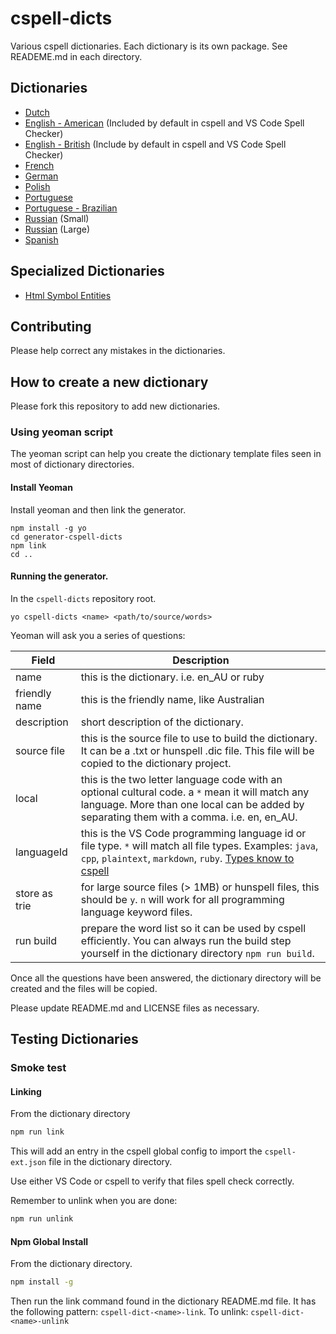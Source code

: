 # cspell-dicts
Various cspell dictionaries. Each dictionary is its own package. See READEME.md in each directory.

## Dictionaries
- [Dutch](nl_NL)
- [English - American](en_US) (Included by default in cspell and VS Code Spell Checker)
- [English - British](en_GB) (Include by default in cspell and VS Code Spell Checker)
- [French](fr_FR)
- [German](de_DE)
- [Polish](pl_PL)
- [Portuguese](pt_PT)
- [Portuguese - Brazilian](pt_BR)
- [Russian](ru_RU) (Small)
- [Russian](russian) (Large)
- [Spanish](es_ES)

## Specialized Dictionaries
- [Html Symbol Entities](https://github.com/Jason3S/cspell-dicts/tree/master/html-symbol-entities)

## Contributing

Please help correct any mistakes in the dictionaries.

## How to create a new dictionary

Please fork this repository to add new dictionaries.

### Using yeoman script

The yeoman script can help you create the dictionary template files seen in most of dictionary directories.

#### Install Yeoman

Install yeoman and then link the generator.

```
npm install -g yo
cd generator-cspell-dicts
npm link
cd ..
```

#### Running the generator.

In the `cspell-dicts` repository root.

```
yo cspell-dicts <name> <path/to/source/words>
```

Yeoman will ask you a series of questions:

Field | Description
---------|------------
name | this is the dictionary. i.e. en_AU or ruby
friendly name | this is the friendly name, like Australian
description | short description of the dictionary.
source file | this is the source file to use to build the dictionary. It can be a .txt or hunspell .dic file. This file will be copied to the dictionary project.
local | this is the two letter language code with an optional cultural code. a `*` mean it will match any language. More than one local can be added by separating them with a comma. i.e. en, en_AU.
languageId | this is the VS Code programming language id or file type. `*` will match all file types. Examples: `java`, `cpp`, `plaintext`, `markdown`, `ruby`. [Types know to cspell](https://github.com/Jason3S/cspell/blob/master/src/LanguageIds.ts)
store as trie | for large source files (> 1MB) or hunspell files, this should be `y`. `n` will work for all programming language keyword files.
run build | prepare the word list so it can be used by cspell efficiently. You can always run the build step yourself in the dictionary directory `npm run build`.

Once all the questions have been answered, the dictionary directory will be created and the files will be copied.

Please update README.md and LICENSE files as necessary.

## Testing Dictionaries

### Smoke test

#### Linking

From the dictionary directory

```sh
npm run link
```

This will add an entry in the cspell global config to import the `cspell-ext.json` file in the dictionary directory.

Use either VS Code or cspell to verify that files spell check correctly.

Remember to unlink when you are done:
```sh
npm run unlink
```

#### Npm Global Install

From the dictionary directory.

```sh
npm install -g
```

Then run the link command found in the dictionary README.md file. It has the following pattern: `cspell-dict-<name>-link`. To unlink: `cspell-dict-<name>-unlink`

